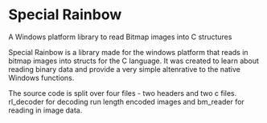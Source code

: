 # Special Rainbow

A Windows platform library to read Bitmap images into C structures

Special Rainbow is a library made for the windows platform that reads in bitmap images into structs for the C language.
It was created to learn about reading binary data and provide a very simple altenrative to the native Windows functions.

The source code is split over four files - two headers and two c files. rl_decoder for decoding run length encoded images
and bm_reader for reading in image data.
